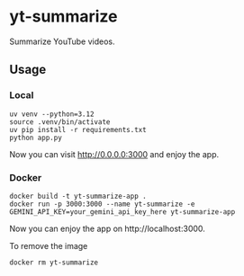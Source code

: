# yt-summarize
Summarize YouTube videos.

## Usage

### Local
```
uv venv --python=3.12
source .venv/bin/activate
uv pip install -r requirements.txt
python app.py
```
Now you can visit http://0.0.0.0:3000 and enjoy the app.

### Docker
```
docker build -t yt-summarize-app .
docker run -p 3000:3000 --name yt-summarize -e GEMINI_API_KEY=your_gemini_api_key_here yt-summarize-app
```
Now you can enjoy the app on http://localhost:3000. 

To remove the image
```
docker rm yt-summarize
```